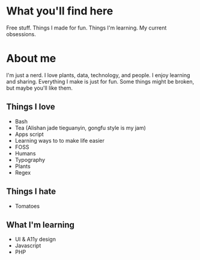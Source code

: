 # What you'll find here
Free stuff. Things I made for fun. Things I'm learning. My current obsessions.

# About me
I'm just a nerd. I love plants, data, technology, and people. I enjoy learning and sharing. 
Everything I make is just for fun. Some things might be broken, but maybe you'll like them.

## Things I love
* Bash
* Tea (Alishan jade tieguanyin, gongfu style is my jam)
* Apps script
* Learning ways to to make life easier
* FOSS
* Humans
* Typography
* Plants
* Regex

## Things I hate
* Tomatoes

## What I'm learning
* UI & A11y design
* Javascript
* PHP
